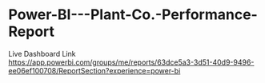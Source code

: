 # Power-BI---Plant-Co.-Performance-Report

Live Dashboard Link
https://app.powerbi.com/groups/me/reports/63dce5a3-3d51-40d9-9496-ee06ef100708/ReportSection?experience=power-bi
